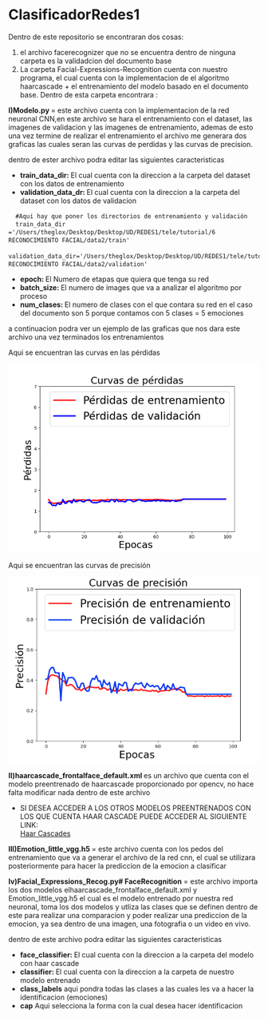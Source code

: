 # ClasificadorRedes1
Dentro de este repositorio se encontraran dos  cosas:
1) el archivo facerecognizer que no se encuentra dentro de ninguna carpeta es la validadcion del documento base
2) La carpeta Facial-Expressions-Recognition cuenta con nuestro programa, el cual cuenta con la implementacion de el algoritmo haarcascade + el entrenamiento del modelo basado en el documento base. Dentro de esta carpeta encontrara :


  <b> I)Modelo.py </b> = este archivo cuenta con la implementacion de la red neuronal CNN,en este archivo se hara el entrenamiento con el dataset, las imagenes de validacion y las imagenes de entrenamiento, ademas de esto una vez termine de realizar el entrenamiento el archivo me generara dos graficas las cuales seran las curvas de perdidas y las curvas de precision.
  
  dentro de ester archivo  podra editar las siguientes caracteristicas
      <ul>
        <li> <b>train_data_dir: </b> El cual cuenta con la direccion a la carpeta del dataset con los datos de entrenamiento</li>
        <li> <b>validation_data_dr: </b>El cual cuenta con la direccion a la carpeta del dataset con los datos de validacion 
      </ul>
  
  
  
      #Aqui hay que poner los directorios de entrenamiento y validación
      train_data_dir ='/Users/theglox/Desktop/Desktop/UD/REDES1/tele/tutorial/6 RECONOCIMIENTO FACIAL/data2/train'
      validation_data_dir='/Users/theglox/Desktop/Desktop/UD/REDES1/tele/tutorial/6 RECONOCIMIENTO FACIAL/data2/validation'
      
  <ul>
        <li> <b>epoch: </b> El Numero de etapas que quiera que tenga su red</li>
  <li> <b>batch_size: </b>El numero de images que va a analizar el algoritmo por proceso</li>
    <li> <b>num_clases: </b>El numero de clases con el que contara  su red en el caso del documento son 5 porque contamos con 5 clases = 5 emociones</li></ul>

a continuacion podra ver un ejemplo de las graficas que nos dara este archivo una vez terminados los entrenamientos

Aqui se  encuentran las curvas en las pérdidas


![Screenshot](FaceRecognition-main/perdidas.png)


Aqui se  encuentran las curvas de precisión


![Screenshot](FaceRecognition-main/precision.png)


   <b>II)haarcascade_frontalface_default.xml </b>es un archivo  que cuenta con el modelo preentrenado de haarcascade proporcionado por opencv, no hace falta modificar nada dentro de este archivo 
   
  <ul>
        <li>SI DESEA ACCEDER A LOS OTROS MODELOS PREENTRENADOS CON LOS QUE CUENTA HAAR CASCADE PUEDE ACCEDER AL SIGUIENTE LINK: </li>
        <a href="https://github.com/opencv/opencv/tree/master/data/haarcascades"> Haar Cascades<a/>
</ul>
  
   <b>III)Emotion_little_vgg.h5 </b>= este archivo cuenta con los pedos del entrenamiento que va a generar el archivo de la red cnn, el cual se utilizara posteriormente para hacer la prediccion de la emocion a clasificar  
  
  
   <b>Iv)Facial_Expressions_Recog.py# FaceRecognition</b> = este archivo importa los dos modelos elhaarcascade_frontalface_default.xml   y Emotion_little_vgg.h5 el cual es  el modelo entrenado por nuestra red neuronal, toma los dos modelos y utliza las clases que se definen dentro de este para realizar una comparacion y poder realizar una prediccion  de la emocion, ya sea dentro de una imagen, una fotografia o un video en vivo.


  dentro de este archivo  podra editar las siguientes caracteristicas
      <ul>
        <li> <b>face_classifier: </b> El cual cuenta con la direccion a la carpeta del modelo con haar cascade</li>
        <li> <b>classifier: </b>El cual cuenta con la direccion a la carpeta de nuestro modelo entrenado</i> 
        <li> <b>class_labels</b> aqui pondra todas las clases  a las cuales les va a hacer la identificacion (emociones) </li>
        <li> <b>cap</b> Aqui selecciona la forma con la cual desea hacer identificacion </li>
      </ul>
  

